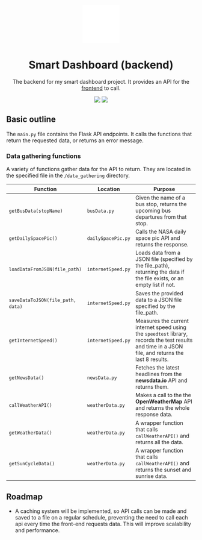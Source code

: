 <div align="center">
  <img alt="Logo" src="https://github.com/ben-oldham1/Smart-Dash-Frontend/blob/cb40692ebebf2619e1dab22bc70e268fec19ff87/public/logo512.png" width="100" />
</div>
<h1 align="center">
  Smart Dashboard (backend)
</h1>
<p align="center">
The backend for my smart dashboard project. It provides an API for the <a href="https://github.com/ben-oldham1/Smart-Dash-Frontend">frontend</a> to call. 
</p>
<p  align="center">
<img  src="https://img.shields.io/badge/Python-3776AB?style=for-the-badge&logo=python&logoColor=white" />
<img src="https://img.shields.io/badge/Flask-000000?style=for-the-badge&logo=flask&logoColor=white" />
</p>
 	

## Basic outline

The `main.py` file contains the Flask API endpoints. It calls the functions that return the requested data, or returns an error message. 

### Data gathering functions

A variety of functions gather data for the API to return. They are located in the specified file in the `/data_gathering` directory.

| Function | Location | Purpose |
| --- | --- | --- |
| `getBusData(stopName)` | `busData.py` | Given the name of a bus stop, returns the upcoming bus departures from that stop. |
| `getDailySpacePic()` | `dailySpacePic.py` | Calls the NASA daily space pic API and returns the response. |
| `loadDataFromJSON(file_path)` | `internetSpeed.py` | Loads data from a JSON file (specified by the file_path), returning the data if the file exists, or an empty list if not. |
| `saveDataToJSON(file_path, data)` | `internetSpeed.py` | Saves the provided data to a JSON file specified by the file_path. |
| `getInternetSpeed()` | `internetSpeed.py` | Measures the current internet speed using the `speedtest` library, records the test results and time in a JSON file, and returns the last 8 results. |
| `getNewsData()` | `newsData.py` | Fetches the latest headlines from the **newsdata.io** API and returns them. |
| `callWeatherAPI()` | `weatherData.py` | Makes a call to the the **OpenWeatherMap** API and returns the whole response data. |
| `getWeatherData()` | `weatherData.py` | A wrapper function that calls `callWeatherAPI()` and returns all the data. |
| `getSunCycleData()` | `weatherData.py` | A wrapper function that calls `callWeatherAPI()` and returns the sunset and sunrise data. |

## Roadmap
- A caching system will be implemented, so API calls can be made and saved to a file on a regular schedule, preventing the need to call each api every time the front-end requests data. This will improve scalability and performance.
